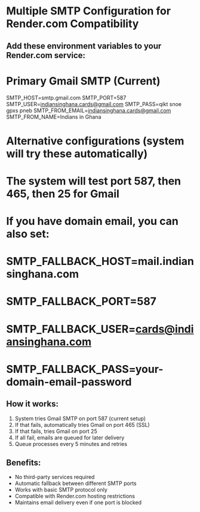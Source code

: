 # Multiple SMTP Configuration for Render.com Compatibility

## Add these environment variables to your Render.com service:

# Primary Gmail SMTP (Current)
SMTP_HOST=smtp.gmail.com
SMTP_PORT=587
SMTP_USER=indiansinghana.cards@gmail.com
SMTP_PASS=qikt snoe gpxs pneb
SMTP_FROM_EMAIL=indiansinghana.cards@gmail.com
SMTP_FROM_NAME=Indians in Ghana

# Alternative configurations (system will try these automatically)
# The system will test port 587, then 465, then 25 for Gmail

# If you have domain email, you can also set:
# SMTP_FALLBACK_HOST=mail.indiansinghana.com
# SMTP_FALLBACK_PORT=587
# SMTP_FALLBACK_USER=cards@indiansinghana.com
# SMTP_FALLBACK_PASS=your-domain-email-password

## How it works:
1. System tries Gmail SMTP on port 587 (current setup)
2. If that fails, automatically tries Gmail on port 465 (SSL)
3. If that fails, tries Gmail on port 25
4. If all fail, emails are queued for later delivery
5. Queue processes every 5 minutes and retries

## Benefits:
- No third-party services required
- Automatic fallback between different SMTP ports
- Works with basic SMTP protocol only
- Compatible with Render.com hosting restrictions
- Maintains email delivery even if one port is blocked
